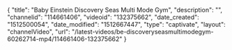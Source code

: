 {
    "title": "Baby Einstein Discovery Seas Multi Mode Gym",
    "description": "",
    "channelid": "114661406",
    "videoid": "132375662",
    "date_created": "1512500054",
    "date_modified": "1512667447",
    "type": "captivate",
    "layout": "channelVideo",
    "url": "\/latest-videos\/be-discoveryseasmultimodegym-60262714-mp4\/114661406-132375662"
}
